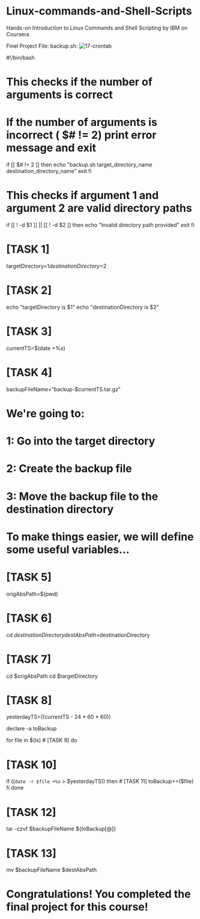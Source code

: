 # Linux-commands-and-Shell-Scripts
Hands-on Introduction to Linux Commands and Shell Scripting by IBM on Coursera

Finel Project File:
backup.sh:
![17-crontab](https://github.com/jaydattpatel/Linux-commands-and-Shell-Scripts/assets/124486498/c74aef5d-e2ad-4edf-8ded-6ed0964f3d64)

#!/bin/bash

# This checks if the number of arguments is correct
# If the number of arguments is incorrect ( $# != 2) print error message and exit
if [[ $# != 2 ]]
then
  echo "backup.sh target_directory_name destination_directory_name"
  exit
fi

# This checks if argument 1 and argument 2 are valid directory paths
if [[ ! -d $1 ]] || [[ ! -d $2 ]]
then
  echo "Invalid directory path provided"
  exit
fi

# [TASK 1]
targetDirectory=$1
destinationDirectory=$2

# [TASK 2]
echo "targetDirectory is $1"
echo "destinationDirectory is $2"

# [TASK 3]
currentTS=$(date +%s)

# [TASK 4]
backupFileName="backup-$currentTS.tar.gz"

# We're going to:
  # 1: Go into the target directory
  # 2: Create the backup file
  # 3: Move the backup file to the destination directory

# To make things easier, we will define some useful variables...

# [TASK 5]
origAbsPath=$(pwd)

# [TASK 6]
cd $destinationDirectory
destAbsPath=$destinationDirectory

# [TASK 7]
cd $origAbsPath
cd $targetDirectory

# [TASK 8]
yesterdayTS=$(($currentTS - 24 * 60 * 60))

declare -a toBackup

for file in $(ls) # [TASK 9]
do
  # [TASK 10]
  if ((`date -r $file +%s` > $yesterdayTS))
  then
    # [TASK 11]
    toBackup+=($file)
  fi
done

# [TASK 12]
tar -czvf $backupFileName ${toBackup[@]}

# [TASK 13]
mv $backupFileName $destAbsPath

# Congratulations! You completed the final project for this course!

